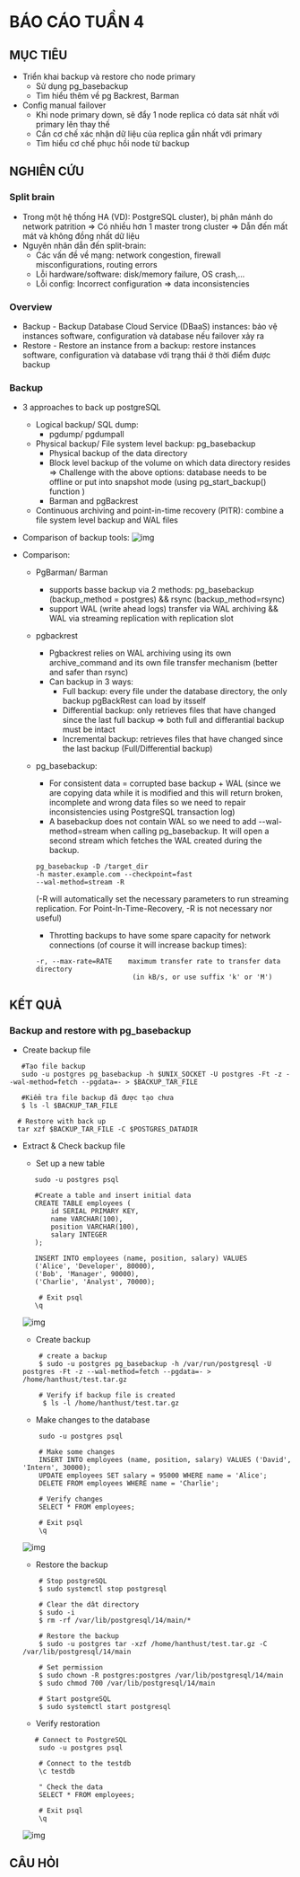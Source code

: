 # BÁO CÁO TUẦN 4

## MỤC TIÊU
- Triển khai backup và restore cho node primary
    - Sử dụng pg_basebackup
    - Tìm hiểu thêm về pg Backrest, Barman
- Config manual failover
    - Khi node primary down, sẽ đẩy 1 node replica có data sát nhất với primary lên thay thế
    - Cần cơ chế xác nhận dữ liệu của replica gần nhất với primary
    - Tìm hiểu cơ chế phục hồi node từ backup


## NGHIÊN CỨU

### Split brain
- Trong một hệ thống HA (VD): PostgreSQL cluster), bị phân mảnh do network patrition => Có nhiều hơn 1 master trong cluster => Dẫn đến mất mát và không đồng nhất dữ liệu
- Nguyên nhân dẫn đến split-brain:
    - Các vấn đề về mạng: network congestion, firewall misconfigurations, routing errors
    - Lỗi hardware/software: disk/memory failure, OS crash,...
    - Lỗi config: Incorrect configuration => data inconsistencies

### Overview
- Backup - Backup Database Cloud Service (DBaaS) instances: bảo vệ instances software, configuration và database nếu failover xảy ra
- Restore - Restore an instance from a backup: restore instances software, configuration và database với trạng thái ở thời điểm được backup

### Backup
- 3 approaches to back up postgreSQL
    - Logical backup/ SQL dump: 
        - pgdump/ pgdumpall
    - Physical backup/ File system level backup: pg_basebackup
        - Physical backup of the data directory
        - Block level backup of the volume on which data directory resides
        => Challenge with the above options: database needs to be offline or put into snapshot mode (using pg_start_backup() function )
        - Barman and pgBackrest
    - Continuous archiving and point-in-time recovery (PITR): combine a file system level backup and WAL files

- Comparison of backup tools:
![img](../assets/backup_tools.png)

- Comparison:
    - PgBarman/ Barman
        - supports basse backup via 2 methods: pg_basebackup (backup_method = postgres) && rsync (backup_method=rsync)
        - support WAL (write ahead logs) transfer via WAL archiving && WAL via streaming replication with replication slot
    - pgbackrest
        - Pgbackrest relies on WAL archiving using its own archive_command and its own file transfer mechanism (better and safer than rsync)
        - Can backup in 3 ways:
            - Full backup: every file under the database directory, the only backup pgBackRest can load by itsself
            - Differential backup: only retrieves files that have changed since the last full backup => both full and differantial backup must be intact
            - Incremental backup: retrieves files that have changed since the last backup (Full/Differential backup)
    - pg_basebackup:
        - For consistent data = corrupted base backup + WAL (since we are copying data while it is modified and this will return broken, incomplete and wrong data files so we need to repair inconsistencies using PostgreSQL transaction log)
        - A basebackup does not contain WAL so we need to add --wal-method=stream when calling pg_basebackup. It will open a second stream which fetches the WAL created during the backup. 

        ```shell
        pg_basebackup -D /target_dir 
        -h master.example.com --checkpoint=fast 
        --wal-method=stream -R
        ```
        (-R will automatically set the necessary parameters to run streaming replication. For Point-In-Time-Recovery, -R is not necessary nor useful)

        - Throtting backups to have some spare capacity for network connections (of course it will increase backup times):
        ```shell
        -r, --max-rate=RATE    maximum transfer rate to transfer data directory
                                (in kB/s, or use suffix 'k' or 'M')
        ```


## KẾT QUẢ

### Backup and restore with pg_basebackup

- Create backup file

 ```shell
    #Tạo file backup
    sudo -u postgres pg_basebackup -h $UNIX_SOCKET -U postgres -Ft -z --wal-method=fetch --pgdata=- > $BACKUP_TAR_FILE

    #Kiểm tra file backup đã được tạo chưa
    $ ls -l $BACKUP_TAR_FILE
   
   # Restore with back up
   tar xzf $BACKUP_TAR_FILE -C $POSTGRES_DATADIR
```

- Extract & Check backup file
    - Set up a new table
     ```shell
        sudo -u postgres psql

        #Create a table and insert initial data
        CREATE TABLE employees (
            id SERIAL PRIMARY KEY,
            name VARCHAR(100),
            position VARCHAR(100),
            salary INTEGER
        );

        INSERT INTO employees (name, position, salary) VALUES
        ('Alice', 'Developer', 80000),
        ('Bob', 'Manager', 90000),
        ('Charlie', 'Analyst', 70000);

         # Exit psql
        \q
    ```
    ![img](../assets/new_db.png)

    - Create backup

    ```shell
        # create a backup
        $ sudo -u postgres pg_basebackup -h /var/run/postgresql -U postgres -Ft -z --wal-method=fetch --pgdata=- > /home/hanthust/test.tar.gz

        # Verify if backup file is created
         $ ls -l /home/hanthust/test.tar.gz
    ```

    - Make changes to the database

    ```shell
        sudo -u postgres psql

        # Make some changes
        INSERT INTO employees (name, position, salary) VALUES ('David', 'Intern', 30000);
        UPDATE employees SET salary = 95000 WHERE name = 'Alice';
        DELETE FROM employees WHERE name = 'Charlie';

        # Verify changes
        SELECT * FROM employees;

        # Exit psql
        \q
    ```
    ![img](../assets/modified_db.png)

    - Restore the backup

    ```shell
        # Stop postgreSQL
        $ sudo systemctl stop postgresql

        # Clear the dât directory
        $ sudo -i
        $ rm -rf /var/lib/postgresql/14/main/*

        # Restore the backup
        $ sudo -u postgres tar -xzf /home/hanthust/test.tar.gz -C /var/lib/postgresql/14/main

        # Set permission
        $ sudo chown -R postgres:postgres /var/lib/postgresql/14/main
        $ sudo chmod 700 /var/lib/postgresql/14/main

        # Start postgreSQL
        $ sudo systemctl start postgresql
    ```

    - Verify restoration

    ```shell
       # Connect to PostgreSQL
        sudo -u postgres psql

        # Connect to the testdb
        \c testdb

        " Check the data
        SELECT * FROM employees;

        # Exit psql
        \q
    ```
    ![img](../assets/restore_db.png)

## CÂU HỎI